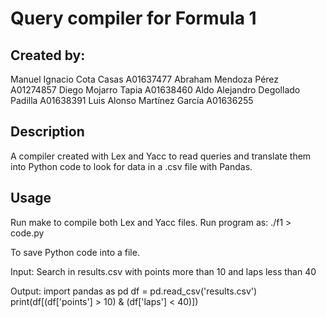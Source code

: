 # Query compiler for Formula 1

## Created by:
Manuel Ignacio Cota Casas A01637477
Abraham Mendoza Pérez  A01274857
Diego Mojarro Tapia A01638460
Aldo Alejandro Degollado Padilla A01638391
Luis Alonso Martínez García A01636255

## Description
A compiler created with Lex and Yacc to read queries and translate them into Python code to look for data in a .csv file with Pandas.

## Usage
Run make to compile both Lex and Yacc files.
Run program as:
./f1 > code.py

To save Python code into a file.

Input: 
Search in results.csv with points more than 10 and laps less than 40

Output: 
import pandas as pd
df = pd.read_csv('results.csv')
print(df[(df['points'] > 10) & (df['laps'] < 40)])
